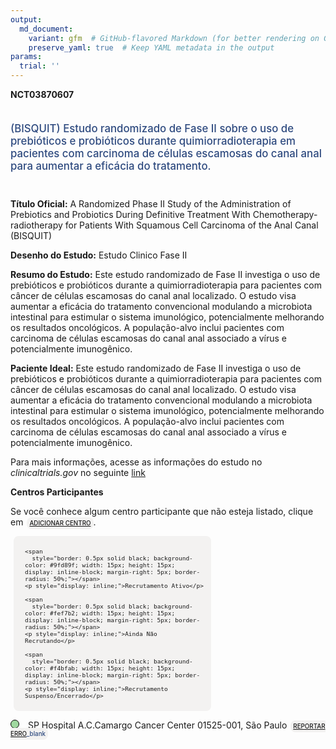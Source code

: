 ```yaml
---
output: 
  md_document:
    variant: gfm  # GitHub-flavored Markdown (for better rendering on GitHub)
    preserve_yaml: true  # Keep YAML metadata in the output
params:
  trial: ''
---
```


**NCT03870607**

<div style="padding: 5px 5px 5px 0px; font-size: 1.20em; font-weight: 500; color: #2E4A7F; text-align: left; margin-bottom: 20px">

(BISQUIT) Estudo randomizado de Fase II sobre o uso de prebióticos e
probióticos durante quimiorradioterapia em pacientes com carcinoma de
células escamosas do canal anal para aumentar a eficácia do tratamento.

</div>

**Título Oficial:** A Randomized Phase II Study of the Administration of
Prebiotics and Probiotics During Definitive Treatment With
Chemotherapy-radiotherapy for Patients With Squamous Cell Carcinoma of
the Anal Canal (BISQUIT)

**Desenho do Estudo:** Estudo Clinico Fase II

**Resumo do Estudo:** Este estudo randomizado de Fase II investiga o uso
de prebióticos e probióticos durante a quimiorradioterapia para
pacientes com câncer de células escamosas do canal anal localizado. O
estudo visa aumentar a eficácia do tratamento convencional modulando a
microbiota intestinal para estimular o sistema imunológico,
potencialmente melhorando os resultados oncológicos. A população-alvo
inclui pacientes com carcinoma de células escamosas do canal anal
associado a vírus e potencialmente imunogênico.

**Paciente Ideal:** Este estudo randomizado de Fase II investiga o uso
de prebióticos e probióticos durante a quimiorradioterapia para
pacientes com câncer de células escamosas do canal anal localizado. O
estudo visa aumentar a eficácia do tratamento convencional modulando a
microbiota intestinal para estimular o sistema imunológico,
potencialmente melhorando os resultados oncológicos. A população-alvo
inclui pacientes com carcinoma de células escamosas do canal anal
associado a vírus e potencialmente imunogênico.

Para mais informações, acesse as informações do estudo no
*clinicaltrials.gov* no seguinte
[link](https://clinicaltrials.gov/ct2/show/NCT03870607)

**Centros Participantes**

Se você conhece algum centro participante que não esteja listado, clique
em
<span style="color: #2E4A7F; margin-left: 2px; padding: 4px; background-color: #f3f2f1; border-radius: 8px; font-weight: 500; font-size: 0.7em"><a
href="https://flazar.shinyapps.io/formsapp?study_nct_id=NCT03870607&amp;location_id=N%2FA&amp;location_full_name=N%2FA&amp;form_type=Adicionar%20Centro"
target="_blank">ADICIONAR CENTRO</a></span>.

<div style="margin-bottom: 8px; margin-left: 5px; padding: 8px; max-width: 300px; background-color: #f3f2f1; border-radius: 8px; font-size: 0.8em">

<div style="margin-left: 10px;">

    <span 
      style="border: 0.5px solid black; background-color: #9fd89f; width: 15px; height: 15px; display: inline-block; margin-right: 5px; border-radius: 50%;"></span>
    <p style="display: inline;">Recrutamento Ativo</p>

</div>

<div style="margin-left: 10px;">

    <span 
      style="border: 0.5px solid black; background-color: #fef7b2; width: 15px; height: 15px; display: inline-block; margin-right: 5px; border-radius: 50%;"></span>
    <p style="display: inline;">Ainda Não Recrutando</p>

</div>

<div style="margin-left: 10px;">

    <span 
      style="border: 0.5px solid black; background-color: #f4bfab; width: 15px; height: 15px; display: inline-block; margin-right: 5px; border-radius: 50%;"></span>
    <p style="display: inline;">Recrutamento Suspenso/Encerrado</p>

</div>

</div>

<span style="border: 0.5px solid black; display: inline-block; width: 12px; height: 12px; border-radius: 50%; margin-right: 10px; padding-bottom: 0px; background-color: #9fd89f;"></span>
SP Hospital A.C.Camargo Cancer Center 01525-001, São Paulo
<span style="color: #2E4A7F; margin-left: 2px; padding: 4px; background-color: #f3f2f1; border-radius: 8px; font-weight: 500; font-size: 0.7em">[REPORTAR
ERRO](https://flazar.shinyapps.io/formsapp?study_nct_id=NCT03870607&location_id=ACCAMARGOCANCERCENTERSAOPAULOSP01525000BRAZIL&location_full_name=Hospital%20A.C.Camargo%20Cancer%20Center%2C%2001525-001%2C%20S%C3%A3o%20Paulo&form_type=Reportar%20Erro)\_blank</span>
